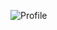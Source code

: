 ![Profile](https://github-readme-stats.vercel.app/api?username=floodsung&show_icons=true&theme=dark)